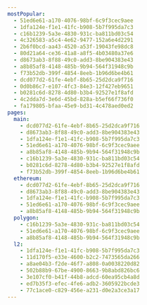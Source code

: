 ```yaml
---
mostPopular:
  - 51ed6e61-a170-4076-98bf-6c9f3cec9aee
  - 1dfa124e-f1e1-41fc-b908-5b7f995da7c3
  - c16b1239-5a3e-4830-931c-ba811bd03c54
  - 4c326583-a5c4-4e62-9477-152a6e4d2291
  - 2b6f0bcd-aa43-4520-a53f-19043fe98dc8
  - 80d21a64-ce36-41a8-a8f5-4b03480a37e6
  - d8673ab3-8f88-49c0-add3-8be904383e43
  - a8b85af8-4148-485b-9b94-564f31948c9b
  - f73b52db-399f-4854-8eeb-1b96d6be4b61
  - dcd077d2-61fe-4ebf-8b65-25d2dca9f716
  - 0d0b86c7-e107-4fc3-84e3-12f427eb9651
  - b0281c6d-8278-4d80-b3b4-92527e1f8afd
  - 4c2dda7d-3e6d-45bd-828a-b5ef66f736f0
  - fa179805-bfaa-45e9-bd31-4c478aed0ed2
pages:
  main:
    - dcd077d2-61fe-4ebf-8b65-25d2dca9f716
    - d8673ab3-8f88-49c0-add3-8be904383e43
    - 1dfa124e-f1e1-41fc-b908-5b7f995da7c3
    - 51ed6e61-a170-4076-98bf-6c9f3cec9aee
    - a8b85af8-4148-485b-9b94-564f31948c9b
    - c16b1239-5a3e-4830-931c-ba811bd03c54
    - b0281c6d-8278-4d80-b3b4-92527e1f8afd
    - f73b52db-399f-4854-8eeb-1b96d6be4b61
  ethereum:
    - dcd077d2-61fe-4ebf-8b65-25d2dca9f716
    - d8673ab3-8f88-49c0-add3-8be904383e43
    - 1dfa124e-f1e1-41fc-b908-5b7f995da7c3
    - 51ed6e61-a170-4076-98bf-6c9f3cec9aee
    - a8b85af8-4148-485b-9b94-564f31948c9b
  polygon:
    - c16b1239-5a3e-4830-931c-ba811bd03c54
    - 51ed6e61-a170-4076-98bf-6c9f3cec9aee
    - a8b85af8-4148-485b-9b94-564f31948c9b
  l2:
    - 1dfa124e-f1e1-41fc-b908-5b7f995da7c3
    - 11d170f5-e33e-4600-b2c2-7473565da266
    - a8ae04b3-f2de-46f7-a808-0a0038220d82
    - 502b88b9-67be-4900-8663-9b8abd826bc6
    - 3e107cf0-b41f-44b8-adcd-60ea95cb4a8d
    - ed7b35f3-efec-4fe6-adb2-3605922bcde3
    - 77c1ace0-c829-456e-a231-d0e2a3ce3a17
---
```

